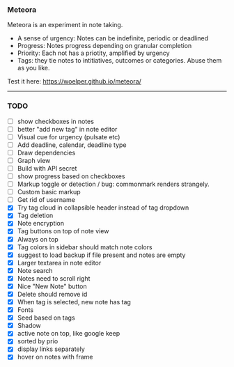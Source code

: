 ### Meteora

Meteora is an experiment in note taking.

- A sense of urgency: Notes can be indefinite, periodic or deadlined
- Progress: Notes progress depending on granular completion
- Priority: Each not has a priotity, amplified by urgency
- Tags: they tie notes to intitiatives, outcomes or categories. Abuse them as you like.


Test it here:
https://woelper.github.io/meteora/


---

### TODO

- [ ] show checkboxes in notes
- [ ] better "add new tag" in note editor
- [ ] Visual cue for urgency (pulsate etc)
- [ ] Add deadline, calendar, deadline type
- [ ] Draw dependencies
- [ ] Graph view
- [ ] Build with API secret
- [ ] show progress based on checkboxes
- [ ] Markup toggle or detection / bug: commonmark renders strangely.
- [ ] Custom basic markup
- [ ] Get rid of username
- [X] Try tag cloud in collapsible header instead of tag dropdown
- [X] Tag deletion
- [X] Note encryption
- [X] Tag buttons on top of note view
- [X] Always on top
- [X] Tag colors in sidebar should match note colors
- [X] suggest to load backup if file present and notes are empty
- [X] Larger textarea in note editor
- [X] Note search
- [X] Notes need to scroll right
- [X] Nice "New Note" button
- [x] Delete should remove id
- [x] When tag is selected, new note has tag
- [x] Fonts
- [x] Seed based on tags
- [x] Shadow
- [x] active note on top, like google keep
- [x] sorted by prio
- [x] display links separately
- [x] hover on notes with frame
